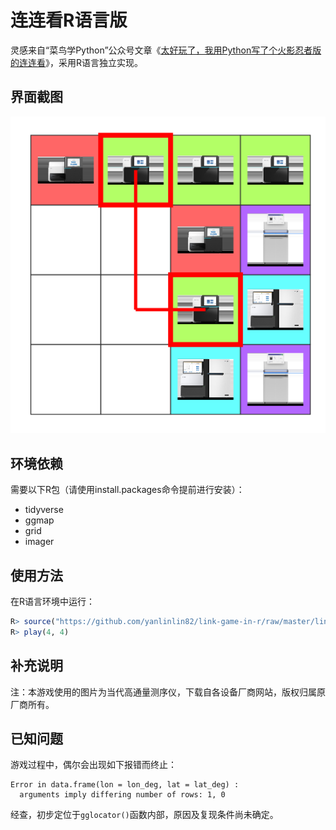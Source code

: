 # 连连看R语言版

灵感来自“菜鸟学Python”公众号文章《[太好玩了，我用Python写了个火影忍者版的连连看](https://mp.weixin.qq.com/s/MYm3UXT-yHUxvdIFnBe0lA)》，采用R语言独立实现。

## 界面截图

![](img/screenshot.png)

## 环境依赖

需要以下R包（请使用install.packages命令提前进行安装）：

* tidyverse
* ggmap
* grid
* imager

## 使用方法

在R语言环境中运行：

```r
R> source("https://github.com/yanlinlin82/link-game-in-r/raw/master/link-game.R")
R> play(4, 4)
```

## 补充说明

注：本游戏使用的图片为当代高通量测序仪，下载自各设备厂商网站，版权归属原厂商所有。

## 已知问题

游戏过程中，偶尔会出现如下报错而终止：

```
Error in data.frame(lon = lon_deg, lat = lat_deg) : 
  arguments imply differing number of rows: 1, 0
```

经查，初步定位于`gglocator()`函数内部，原因及复现条件尚未确定。
